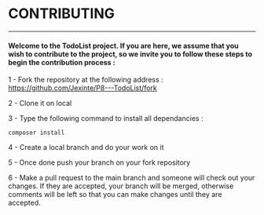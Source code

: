 # CONTRIBUTING
***
#### Welcome to the TodoList project. If you are here, we assume that you wish to contribute to the project, so we invite you to follow these steps to begin the contribution process :

1 - Fork the repository at the following address : https://github.com/Jexinte/P8---TodoList/fork

2 - Clone it on local 

3 - Type the following command to install all dependancies :
```
composer install
```
4 - Create a local branch and do your work on it

5 - Once done push your branch on your fork repository

6 - Make a pull request to the main branch and someone will check out your changes. If they are accepted, your branch will be merged, otherwise comments will be left so that you can make changes until they are accepted.

